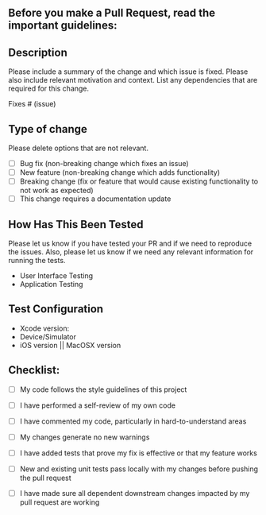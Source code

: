 
## Before you make a Pull Request, read the important guidelines:

## Description

Please include a summary of the change and which issue is fixed. Please also include relevant motivation and context. List any dependencies that are required for this change.

Fixes # (issue)

## Type of change

Please delete options that are not relevant.

- [ ] Bug fix (non-breaking change which fixes an issue)
- [ ] New feature (non-breaking change which adds functionality)
- [ ] Breaking change (fix or feature that would cause existing functionality to not work as expected)
- [ ] This change requires a documentation update

## How Has This Been Tested

Please let us know if you have tested your PR and if we need to reproduce the issues. Also, please let us know if we need any relevant information for running the tests.

<ul>
 <li> User Interface Testing </li>
 <li> Application Testing </li>
</ul>

## Test Configuration

<ul>
 <li> Xcode version: </li>
 <li> Device/Simulator </li>
 <li> iOS version || MacOSX version</li>
</ul>

## Checklist:

 - [ ] My code follows the style guidelines of this project
 - [ ] I have performed a self-review of my own code
 - [ ] I have commented my code, particularly in hard-to-understand areas
 - [ ] My changes generate no new warnings
 - [ ] I have added tests that prove my fix is effective or that my feature works
 - [ ] New and existing unit tests pass locally with my changes before pushing the pull request
 - [ ] I have made sure all dependent downstream changes impacted by my pull request are working 


  

